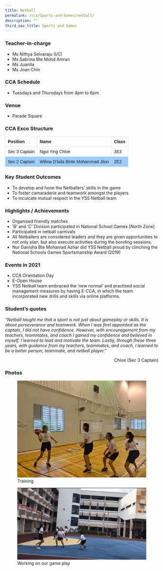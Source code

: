 ```yaml
---
title: Netball
permalink: /cca/Sports-and-Games/netball/
description: ""
third_nav_title: Sports and Games
---
```

### Teacher-in-charge
* Ms Nithya Selvaraju (I/C)
* Ms Sabrina Bte Mohd Amran
* Ms Juanita
* Ms Joan Chin

### CCA Schedule
* Tuesdays and Thursdays from 4pm to 6pm

### Venue
* Parade Square


### CCA Exco Structure

<style>
table {
  font-family: arial, sans-serif;
  border-collapse: collapse;
  width: 100%;
}

td, th {
  border: 1px solid #dddddd;
  text-align: left;
  padding: 8px;
}

tr:nth-child(even) {
  background-color: #99ccff;
}
</style>



| Position | Name | 	Class |
| -------- | -------- | -------- |
| Sec 3 Captain     | Ngoi Ying Chloe   | 3E3     |
| Sec 2 Captain     | Wilma D’laila Binte Mohammad  Jilon     | 2E2   |

### Key Student Outcomes

* To develop and hone the Netballers’ skills in the game
* To foster camaraderie and teamwork amongst the players
* To inculcate mutual respect in the YSS Netball team

### Highlights / Achievements

* Organised friendly matches
* ‘B’ and ‘C’ Division participated in National School Games [North Zone]
* Participated in netball carnivals
* All Netballers are considered leaders and they are given opportunities to not only plan, but also execute activities during the bonding sessions.
* Nur Danisha Bte Mohamad Azhar did YSS Netball proud by clinching the National Schools Games Sportsmanship Award (2019)

### Events in 2021

* CCA Orientation Day   
* E-Open House
* YSS Netball team embraced the ‘new normal’ and practised social management measures by having E-CCA, in which the team incorporated new drills and skills via online platforms.

### Student’s quotes

*“Netball taught me that a sport is not just about gameplay or skills. It is about perseverance and teamwork. When I was first appointed as the captain, I did not have confidence. However, with encouragement from my teachers, teammates, and coach I gained my confidence and believed in myself. I learned to lead and motivate the team. Lastly, through these three years, with guidance from my teachers, teammates, and coach, I learned to be a better person, teammate, and netball player.”*

<div style="text-align:right">Chloe (Sec 3 Captain)</div>

### Photos

<figure><img src="/images/StudDevelopment/CCAs/SportsGames/Netball/Netball-1.jpg"><figcaption>Training</figcaption></figure>

<figure><img src="/images/StudDevelopment/CCAs/SportsGames/Netball/Netball-3.png"><figcaption>Working on our game play</figcaption></figure>